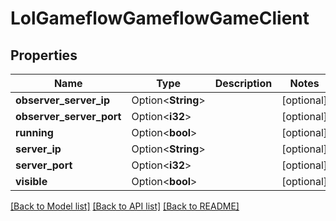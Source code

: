 # LolGameflowGameflowGameClient

## Properties

Name | Type | Description | Notes
------------ | ------------- | ------------- | -------------
**observer_server_ip** | Option<**String**> |  | [optional]
**observer_server_port** | Option<**i32**> |  | [optional]
**running** | Option<**bool**> |  | [optional]
**server_ip** | Option<**String**> |  | [optional]
**server_port** | Option<**i32**> |  | [optional]
**visible** | Option<**bool**> |  | [optional]

[[Back to Model list]](../README.md#documentation-for-models) [[Back to API list]](../README.md#documentation-for-api-endpoints) [[Back to README]](../README.md)


